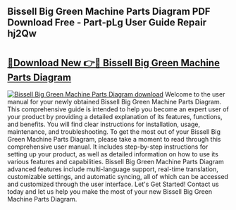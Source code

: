 ## Bissell Big Green Machine Parts Diagram PDF Download Free - Part-pLg User Guide Repair hj2Qw

# <h2><a href="http://dfnef9.blite.top/?on=Bissell+Big+Green+Machine+Parts+Diagram">🔗Download New 👉🔴 Bissell Big Green Machine Parts Diagram</a></h2>

[![Bissell Big Green Machine Parts Diagram download](https://i.imgur.com/lujVjoI.png)](http://dfnef9.blite.top/?on=Bissell+Big+Green+Machine+Parts+Diagram)
Welcome to the user manual for your newly obtained Bissell Big Green Machine Parts Diagram. This comprehensive guide is intended to help you become an expert user of your product by providing a detailed explanation of its features, functions, and benefits. You will find clear instructions for installation, usage, maintenance, and troubleshooting. To get the most out of your Bissell Big Green Machine Parts Diagram, please take a moment to read through this comprehensive user manual. It includes step-by-step instructions for setting up your product, as well as detailed information on how to use its various features and capabilities. Bissell Big Green Machine Parts Diagram advanced features include multi-language support, real-time translation, customizable settings, and automatic syncing, all of which can be accessed and customized through the user interface. Let's Get Started! Contact us today and let us help you make the most of your new Bissell Big Green Machine Parts Diagram.
